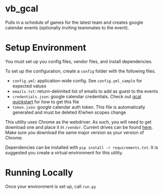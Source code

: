 # vb_gcal

Pulls in a schedule of games for the latest team and creates google calendar events (optionally inviting teammates to the event).

# Setup Environment
You must set up you config files, vendor files,  and install dependencies.

To set up the configuration, create a `config` folder with the following files.
- `config.yml`: application-wide config. See `config.yml_sample` for expected values
- `emails.txt`: return-delimited list of emails to add as guest to the events
- `credentials.json`: google calendar credentials. Check out [gcal quickstart](https://developers.google.com/calendar/api/quickstart/python) for how to get this file
- `token.json`: google calendar auth token. This file is automatically generated and must be deleted if/when scopes change

This utility uses Chrome as the webdriver. As such, you will need to get download one and place it in `/vendor`. Current drives can be found [here](https://chromedriver.chromium.org/downloads). Make sure you download the same major version as your version of Chrome. 

Dependencies can be installed with `pip install -r requirements.txt`. It is suggested you create a virtual environment for this utility.

# Running Locally
Once your environment is set up, call `run.py`